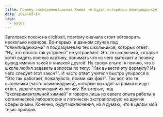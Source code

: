 ```yaml
---
title: Почему экспериментальная Химия не будет интересна олимпиадникам?
date: 2024-08-14
tags:
  - notes
---
```

Заголовок похож на clickbait, поэтому сначала стоит обговорить несколько нюансов. Во-первых, в данном случае под "олимпиадниками" я подразумеваю тех школьников, которых ответ: "Ну, это просто так устроено" не устраивает. Это те школьники, которые хотят видеть полную картину, понимать что из чего вытекает и почему вывод именно такой и никакой другой. На своем опыте, я помню, что в школе любил задавать вопросы по типу: "Как вывести эту формулу? Из чего следует этот закон?". И часто ответ учителя быстро упирался в "Это так работает, пожалуйста, прими как факт". Так вот, это те школьники (часто олимпиадники), которые выходят за рамки и ищут ответ, удовлетворяющий их логику.
Во-вторых, под "экспериментальной химией" я говорю лишь из cвоего опыта работы в органической лаборатории и логически экстраполирую на другие сферы химии. Конечно, будут исключения, но я думаю, что в целом мой тезис правдив.

